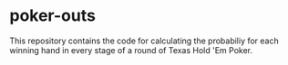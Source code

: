 # poker-outs
This repository contains the code for calculating the probabiliy for each winning hand in every stage of a round of Texas Hold 'Em Poker. 

